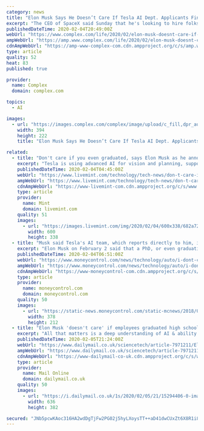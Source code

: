 ```yaml
---
category: news
title: "Elon Musk Says He Doesn’t Care If Tesla AI Dept. Applicants Finished High School"
excerpt: "The CEO of SpaceX said Sunday that he's looking to hire folks for Tesla’s artificial intelligence team. \"Join AI at Tesla!\" he tweeted. The artificial intelligence team “reports directly to me & we meet/email/text almost every day.\" “At Tesla, using AI to solve self-driving isn’t just icing on the cake, it the cake” - @lexfridman Join ..."
publishedDateTime: 2020-02-04T20:49:00Z
webUrl: "https://www.complex.com/life/2020/02/elon-musk-doesnt-care-if-tesla-ai-applicants-finished-high-school"
ampWebUrl: "https://amp.www.complex.com/life/2020/02/elon-musk-doesnt-care-if-tesla-ai-applicants-finished-high-school"
cdnAmpWebUrl: "https://amp-www-complex-com.cdn.ampproject.org/c/s/amp.www.complex.com/life/2020/02/elon-musk-doesnt-care-if-tesla-ai-applicants-finished-high-school"
type: article
quality: 52
heat: 83
published: true

provider:
  name: Complex
  domain: complex.com

topics:
  - AI

images:
  - url: "https://images.complex.com/complex/image/upload/c_fill,dpr_auto,f_auto,fl_lossy,g_center,h_222,q_auto,w_394/p4fyc4mivqueblaqzjfm.jpg"
    width: 394
    height: 222
    title: "Elon Musk Says He Doesn’t Care If Tesla AI Dept. Applicants Finished High School"

related:
  - title: "Don't care if you even graduated, says Elon Musk as he announces AI party at his place"
    excerpt: "Tesla is using advanced AI for vision and planning, supported by efficient use of inference hardware to achieve a general solution to full self-driving. The company is building silicon chips that power its full self-driving software from the ground up, taking every small architectural and micro-architectural improvement into account while ..."
    publishedDateTime: 2020-02-04T04:45:00Z
    webUrl: "https://www.livemint.com/technology/tech-news/don-t-care-if-you-even-graduated-says-musk-as-he-announces-ai-party-at-his-home-11580786460077.html"
    ampWebUrl: "https://www.livemint.com/technology/tech-news/don-t-care-if-you-even-graduated-says-musk-as-he-announces-ai-party-at-his-home/amp-11580786460077.html"
    cdnAmpWebUrl: "https://www-livemint-com.cdn.ampproject.org/c/s/www.livemint.com/technology/tech-news/don-t-care-if-you-even-graduated-says-musk-as-he-announces-ai-party-at-his-home/amp-11580786460077.html"
    type: article
    provider:
      name: Mint
      domain: livemint.com
    quality: 51
    images:
      - url: "https://images.livemint.com/img/2020/02/04/600x338/682a7284-3d11-11ea-8ee2-8148f8ffa5ba_1580722387199_1580788559081.jpg"
        width: 600
        height: 338
  - title: "Musk said Tesla's AI team, which reports directly to him, is looking to hire people."
    excerpt: "Elon Musk on February 2 said that a PhD, or even graduating high school, is not mandatory for working with the company's artificial intelligence (AI) team. The Tesla CEO said that a deep understanding of AI is more useful. Musk said the automaker has vacancies in the AI team, which reports directly to him. “At Tesla, using AI to solve self ..."
    publishedDateTime: 2020-02-04T06:51:00Z
    webUrl: "https://www.moneycontrol.com/news/technology/auto/i-dont-care-if-you-even-graduated-high-school-says-elon-musk-on-recruitment-for-teslas-ai-team-4902361.html"
    ampWebUrl: "https://www.moneycontrol.com/news/technology/auto/i-dont-care-if-you-even-graduated-high-school-says-elon-musk-on-recruitment-for-teslas-ai-team-4902361.html/amp"
    cdnAmpWebUrl: "https://www-moneycontrol-com.cdn.ampproject.org/c/s/www.moneycontrol.com/news/technology/auto/i-dont-care-if-you-even-graduated-high-school-says-elon-musk-on-recruitment-for-teslas-ai-team-4902361.html/amp"
    type: article
    provider:
      name: moneycontrol.com
      domain: moneycontrol.com
    quality: 50
    images:
      - url: "https://static-news.moneycontrol.com/static-mcnews/2018/01/Mirage-White-378x212.jpg"
        width: 378
        height: 212
  - title: "Elon Musk 'doesn't care' if employees graduated high school if they're code or AI experts"
    excerpt: "All that matters is a deep understanding of AI & ability to implement [neural networks] in a way that is actually useful ... He also added that Tesla is 'obviously' seeking 'world-class chip designers to join our team, based in both Palo Alto & Austin.' Musk's Twitter musing were characteristically met with a mix of agreement and skepticism."
    publishedDateTime: 2020-02-05T21:24:00Z
    webUrl: "https://www.dailymail.co.uk/sciencetech/article-7971211/Elon-Musk-doesnt-care-employees-graduated-high-school-theyre-code-AI-experts.html"
    ampWebUrl: "https://www.dailymail.co.uk/sciencetech/article-7971211/amp/Elon-Musk-doesnt-care-employees-graduated-high-school-theyre-code-AI-experts.html"
    cdnAmpWebUrl: "https://www-dailymail-co-uk.cdn.ampproject.org/c/s/www.dailymail.co.uk/sciencetech/article-7971211/amp/Elon-Musk-doesnt-care-employees-graduated-high-school-theyre-code-AI-experts.html"
    type: article
    provider:
      name: Mail Online
      domain: dailymail.co.uk
    quality: 50
    images:
      - url: "https://i.dailymail.co.uk/1s/2020/02/05/21/15294406-0-image-a-40_1580937864326.jpg"
        width: 636
        height: 382

secured: "JNb5pcwKAoc316HA2wdDgTjFw2PG02j5hyLXoysTT++aD41dwCUxZt6X8R1i8LB8LYJNcXeozfQXyHYegzb4P2pk3bXV0U6pGWB+AtVZA0Rkx243OImv/xOdJBqtibe/wORFVmKN4ioWpkD5QCETKFwSaEq0CwL4kzkrgGCndMq26THF7eT9VcdSza0s+4QMybax+gkltJDMgtD4JSBNPyS7HNhRkEpaAm2wNZEUtZ4ZONDCZH4GaM5lLr0VY0anayVsgjVerpzZHhPWwl0/wlqeTyO4Uu2Y6wTracEn1Z1wzWY8mRvxHMxwPP2oGPil;laYgXyMnJbJRERmO5UlBag=="
---
```


